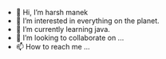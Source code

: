 - 👋 Hi, I’m harsh manek
- 👀 I’m interested in everything on the planet.
- 🌱 I’m currently learning java.
- 💞️ I’m looking to collaborate on ...
- 📫 How to reach me ...

<!---
hrxmanek/hrxmanek is a ✨ special ✨ repository because its `README.md` (this file) appears on your GitHub profile.
You can click the Preview link to take a look at your changes.
--->
